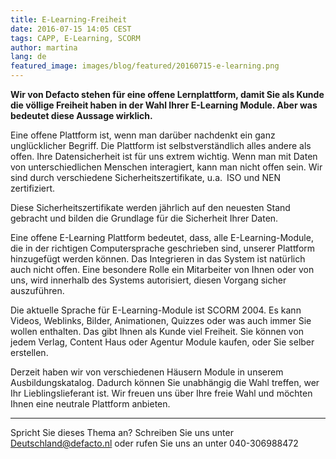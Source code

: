 ```yaml
---
title: E-Learning-Freiheit
date: 2016-07-15 14:05 CEST
tags: CAPP, E-Learning, SCORM
author: martina
lang: de
featured_image: images/blog/featured/20160715-e-learning.png
---
```


__Wir von Defacto stehen für eine offene Lernplattform, damit Sie als Kunde die völlige Freiheit haben in der Wahl Ihrer E-Learning Module. Aber was bedeutet diese Aussage wirklich.__

Eine offene Plattform ist, wenn man darüber nachdenkt ein ganz unglücklicher Begriff. Die Plattform ist selbstverständlich alles andere als offen. Ihre Datensicherheit ist für uns extrem wichtig. Wenn man mit Daten von unterschiedlichen Menschen interagiert, kann man nicht offen sein. Wir sind durch verschiedene Sicherheitszertifikate, u.a. ISO und NEN zertifiziert.

 Diese Sicherheitszertifikate werden jährlich auf den neuesten Stand gebracht und bilden die Grundlage für die Sicherheit Ihrer Daten.

Eine offene E-Learning Plattform bedeutet, dass, alle E-Learning-Module, die in der richtigen Computersprache geschrieben sind, unserer Plattform hinzugefügt werden können. Das Integrieren in das System ist natürlich auch nicht offen. Eine besondere Rolle ein Mitarbeiter von Ihnen oder von uns, wird innerhalb des Systems autorisiert, diesen Vorgang sicher auszuführen.

Die aktuelle Sprache für E-Learning-Module ist SCORM 2004. Es kann Videos, Weblinks, Bilder, Animationen, Quizzes oder was auch immer Sie wollen enthalten. Das gibt Ihnen als Kunde viel Freiheit. Sie können von jedem Verlag, Content Haus oder Agentur Module kaufen, oder Sie selber erstellen.

Derzeit haben wir von verschiedenen Häusern Module in unserem Ausbildungskatalog. Dadurch können Sie unabhängig die Wahl treffen, wer Ihr Lieblingslieferant ist. Wir freuen uns über Ihre freie Wahl und möchten Ihnen eine neutrale Plattform anbieten.

---
Spricht Sie dieses Thema an? Schreiben Sie uns unter [Deutschland@defacto.nl](mailto:Deutschland@defacto.nl) oder rufen Sie uns an unter 040-306988472
